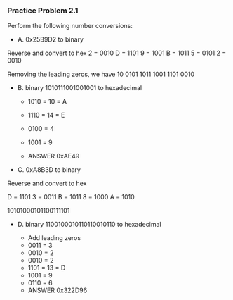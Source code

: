 ### Practice Problem 2.1

Perform the following number conversions:

- A. 0x25B9D2 to binary

Reverse and convert to hex
2 = 0010
D = 1101
9 = 1001
B = 1011
5 = 0101
2 = 0010

Removing the leading zeros, we have 
10 0101 1011 1001 1101 0010

- B. binary 1010111001001001 to hexadecimal

    - 1010 = 10 = A
    - 1110 = 14 = E
    - 0100 = 4
    - 1001 = 9

    - ANSWER 0xAE49


- C. 0xA8B3D to binary

Reverse and convert to hex

D = 1101
3 = 0011
B = 1011
8 = 1000
A = 1010

10101000101100111101



- D. binary 1100100010110110010110 to hexadecimal


    - Add leading zeros
    - 0011 = 3
    - 0010 = 2
    - 0010 = 2
    - 1101 = 13 = D
    - 1001 = 9
    - 0110 = 6
    - ANSWER 0x322D96
